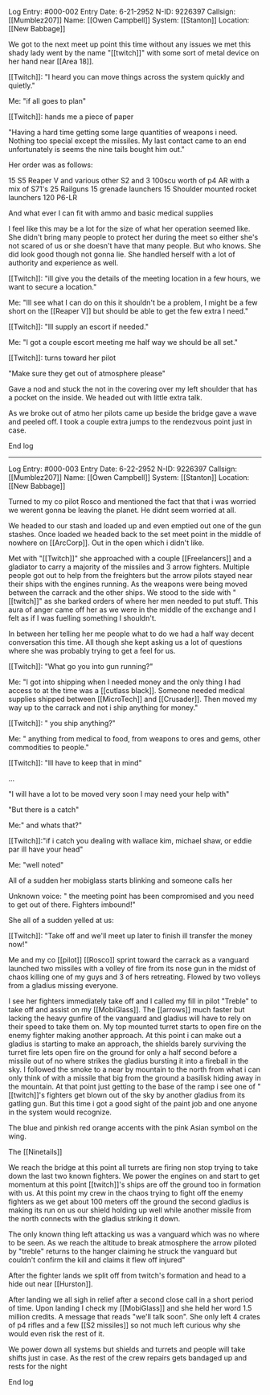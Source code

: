 Log Entry: #000-002
Entry Date: 6-21-2952
N-ID: 9226397
Callsign: [[Mumblez207]]
Name: [[Owen Campbell]]
System: [[Stanton]]
Location: [[New Babbage]]

  

We got to the next meet up point this time without any issues we met this shady lady went by the name "[[twitch]]" with some sort of metal device on her hand near [[Area 18]].  

[[Twitch]]: "I heard you can move things across the system quickly and quietly."  

Me: "if all goes to plan"  

[[Twitch]]: hands me a piece of paper

"Having a hard time getting some large quantities of weapons i need. Nothing too special except the missiles. My last contact came to an end unfortunately is seems the nine tails bought him out."  

Her order was as follows:  

15 S5 Reaper V and various other S2 and 3
100scu worth of p4 AR with a mix of S71's
25 Railguns
15 grenade launchers
15 Shoulder mounted rocket launchers
120 P6-LR

And what ever I can fit with ammo and basic medical supplies  

I feel like this may be a lot for the size of what her operation seemed like. She didn't bring many people to protect her during the meet so either she's not scared of us or she doesn't have that many people. But who knows. She did look good though not gonna lie. She handled herself with a lot of authority and experience as well.  

[[Twitch]]: "ill give you the details of the meeting location in a few hours, we want to secure a location."  

Me: "Ill see what I can do on this it shouldn't be a problem, I might be a few short on the [[Reaper V]] but should be able to get the few extra I need."  

[[Twitch]]: "Ill supply an escort if needed."  

Me: "I got a couple escort meeting me half way we should be all set."  

[[Twitch]]: turns toward her pilot

"Make sure they get out of atmosphere please"  

Gave a nod and stuck the not in the covering over my left shoulder that has a pocket on the inside. We headed out with little extra talk.  

As we broke out of atmo her pilots came up beside the bridge gave a wave and peeled off. I took a couple extra jumps to the rendezvous point just in case.  

End log

---

Log Entry: #000-003
Entry Date: 6-22-2952
N-ID: 9226397
Callsign: [[Mumblez207]]
Name: [[Owen Campbell]]
System: [[Stanton]]
Location: [[New Babbage]]

  

Turned to my co pilot Rosco and mentioned the fact that that i was worried we werent gonna be leaving the planet. He didnt seem worried at all. 

We headed to our stash and loaded up and even emptied out one of the gun stashes. Once loaded we headed back to the set meet point in the middle of nowhere on [[ArcCorp]]. Out in the open which i didn't like.  

Met with "[[Twitch]]" she approached with a couple [[Freelancers]] and a gladiator to carry a majority of the missiles and 3 arrow fighters. Multiple people got out to help from the freighters but the arrow pilots stayed near their ships with the engines running. As the weapons were being moved between the carrack and the other ships. We stood to the side with "[[twitch]]" as she barked orders of where her men needed to put stuff. This aura of anger came off her as we were in the middle of the exchange and I felt as if I was fuelling something I shouldn't.  

In between her telling her me people what to do we had a half way decent conversation this time. All though she kept asking us a lot of questions where she was probably trying to get a feel for us.  

[[Twitch]]: "What go you into gun running?"  

Me: "I got into shipping when I needed money and the only thing I had access to at the time was a [[cutlass black]]. Someone needed medical supplies shipped between [[MicroTech]] and [[Crusader]]. Then moved my way up to the carrack and not i ship anything for money."  

[[Twitch]]: " you ship anything?"  

Me: " anything from medical to food, from weapons to ores and gems, other commodities to people."  

[[Twitch]]: "Ill have to keep that in mind"  

...  

"I will have a lot to be moved very soon I may need your help with"  

"But there is a catch"  

Me:" and whats that?"  

[[Twitch]]:"if i catch you dealing with wallace kim, michael shaw, or eddie par ill have your head"  

Me: "well noted"

All of a sudden her mobiglass starts blinking and someone calls her  

Unknown voice: " the meeting point has been compromised and you need to get out of there. Fighters imbound!"  

She all of a sudden yelled at us:  

[[Twitch]]: "Take off and we'll meet up later to finish ill transfer the money now!"  

Me and my co [[pilot]] [[Rosco]] sprint toward the carrack as a vanguard launched two missiles with a volley of fire from its nose gun in the midst of chaos killing one of my guys and 3 of hers retreating. Flowed by two volleys from a gladius missing everyone.  

I see her fighters immediately take off and I called my fill in pilot "Treble" to take off and assist on my [[MobiGlass]]. The [[arrows]] much faster but lacking the heavy gunfire of the vanguard and gladius will have to rely on their speed to take them on. My top mounted turret starts to open fire on the enemy fighter making another approach. At this point i can make out a gladius is starting to make an approach, the shields barely surviving the turret fire lets open fire on the ground for only a half second before a missile out of no where strikes the gladius bursting it into a fireball in the sky. I followed the smoke to a near by mountain to the north from what i can only think of with a missile that big from the ground a basilisk hiding away in the mountain. At that point just getting to the base of the ramp i see one of "[[twitch]]'s fighters get blown out of the sky by another gladius from its gatling gun. But this time i got a good sight of the paint job and one anyone in the system would recognize.

The blue and pinkish red orange accents with the pink Asian symbol on the wing.  

The [[Ninetails]]  

We reach the bridge at this point all turrets are firing non stop trying to take down the last two known fighters. We power the engines on and start to get momentum at this point [[twitch]]'s ships are off the ground too in formation with us. At this point my crew in the chaos trying to fight off the enemy fighters as we get about 100 meters off the ground the second gladius is making its run on us our shield holding up well while another missile from the north connects with the gladius striking it down.  

The only known thing left attacking us was a vanguard which was no where to be seen. As we reach the altitude to break atmosphere the arrow piloted by "treble" returns to the hanger claiming he struck the vanguard but couldn't confirm the kill and claims it flew off injured"  

After the fighter lands we split off from twitch's formation and head to a hide out near [[Hurston]].  

After landing we all sigh in relief after a second close call in a short period of time. Upon landing I check my [[MobiGlass]] and she held her word 1.5 million credits. A message that reads "we'll talk soon". She only left 4 crates of p4 rifles and a few [[S2 missiles]] so not much left curious why she would even risk the rest of it.  

We power down all systems but shields and turrets and people will take shifts just in case. As the rest of the crew repairs gets bandaged up and rests for the night

End log